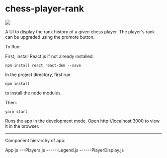 # chess-player-rank
![](https://github.com/AaronStearns/chessPlayerRank/blob/master/playerDisplay.png)

A UI to display the rank history of a given chess player. The player's rank can be upgraded using the promote button.

To Run:

First, install React.js if not already installed: 

`npm install react react-dom --save`

In the project directory, first run:

`npm install`

to install the node modules. 

Then:

`yarn start`

Runs the app in the development mode.
Open http://localhost:3000 to view it in the browser.

------------------------------------------

Component hierarchy of app:

App.js
---Players.js
------Legend.js
------PlayerDisplay.js



